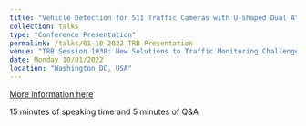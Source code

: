 ```yaml
---
title: "Vehicle Detection for 511 Traffic Cameras with U-shaped Dual Attention Inception Neural Networks and Spatial-temporal Map"  
collection: talks
type: "Conference Presentation"
permalink: /talks/01-10-2022 TRB Presentation
venue: "TRB Session 1038: New Solutions to Traffic Monitoring Challenges "
date: Monday 10/01/2022
location: "Washington DC, USA"
---
```


[More information here](https://annualmeeting.mytrb.org/OnlineProgram/Browse?searchText=Tianya+Zhang&ConferenceID=10&sort=&sortAscending=True&page=0&pageSize=10&pageSize=10)

15 minutes of speaking time and 5 minutes of Q&A

